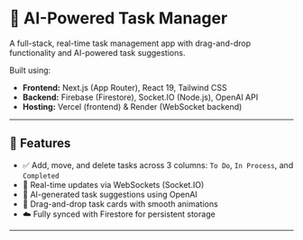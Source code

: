 # 📝 AI-Powered Task Manager

A full-stack, real-time task management app with drag-and-drop functionality and AI-powered task suggestions.

Built using:

- **Frontend:** Next.js (App Router), React 19, Tailwind CSS
- **Backend:** Firebase (Firestore), Socket.IO (Node.js), OpenAI API
- **Hosting:** Vercel (frontend) & Render (WebSocket backend)

---

## 🚀 Features

- ✅ Add, move, and delete tasks across 3 columns: `To Do`, `In Process`, and `Completed`
- 🔁 Real-time updates via WebSockets (Socket.IO)
- 🧠 AI-generated task suggestions using OpenAI
- 🧲 Drag-and-drop task cards with smooth animations
- ☁️ Fully synced with Firestore for persistent storage

---


